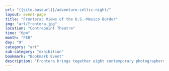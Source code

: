 ```yaml
---
url: "{{site.baseurl}}/adventure-celtic-night/"
layout: event-page
title: "Frontera: Views of the U.S.-Mexico Border"
img: "art/frontera.jpg"
location: "Centrepoint Theatre"
time: "6pm"
month: "FEB"
day: "9"
category: "art"
sub-category: "exhibition"
bookmark: "Bookmark Event"
description: "Frontera brings together eight contemporary photographers’ views of a highly topical subject: the border separating Mexico and the United States. Made between 1997 and 2017, the works question the very notion of borders, attempt to define their edges, and explore their representation. Images by Mexicans Pablo López Luz and Alejandro Cartagena dialogue with works by Canadians Mark Ruwedel and Geoffrey James, Swiss Adrien Missika, American Kirsten Luce and German Daniel Schwarz."
---
```

